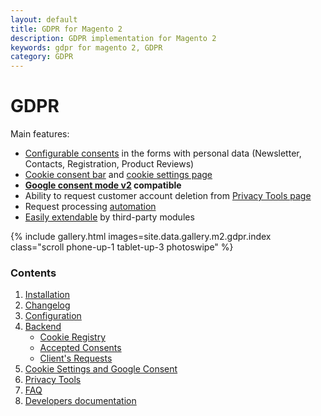 ```yaml
---
layout: default
title: GDPR for Magento 2
description: GDPR implementation for Magento 2
keywords: gdpr for magento 2, GDPR
category: GDPR
---
```


# GDPR

Main features:

 -  [Configurable consents](/m2/extensions/gdpr/configuration/#personal-data-consents-section)
    in the forms with personal data (Newsletter, Contacts, Registration,
    Product Reviews)
 -  [Cookie consent bar](/m2/extensions/gdpr/configuration/#cookie-consent-section)
    and [cookie settings page](/m2/extensions/gdpr/cookie-settings/)
 -  **[Google consent mode v2](/m2/extensions/gdpr/configuration/#cookie-consent-section) compatible**
 -  Ability to request customer account deletion from [Privacy Tools page](/m2/extensions/gdpr/privacy-tools/)
 -  Request processing [automation](/m2/extensions/gdpr/configuration/#deletion-requests)
 -  [Easily extendable](/m2/extensions/gdpr/devdocs/) by third-party modules

{% include gallery.html images=site.data.gallery.m2.gdpr.index class="scroll phone-up-1 tablet-up-3 photoswipe" %}

### Contents

 1. [Installation](installation/)
 2. [Changelog](changelog/)
 3. [Configuration](configuration/)
 4. [Backend](backend/)
    - [Cookie Registry](backend/#cookie-registry)
    - [Accepted Consents](backend/#accepted-consents)
    - [Client's Requests](backend/#clients-requests)
 5. [Cookie Settings and Google Consent](cookie-settings/)
 6. [Privacy Tools](privacy-tools/)
 7. [FAQ](faq/)
 8. [Developers documentation](devdocs/)
